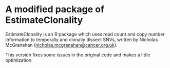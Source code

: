 # A modified package of EstimateClonality

EstimateClonality is an R package which uses read count and copy number information to temporally and clonally dissect SNVs, written by Nicholas McGranahan (nicholas.mcgranahan@cancer.org.uk).

This version fixes some issues in the original code and makes a little optimization.
